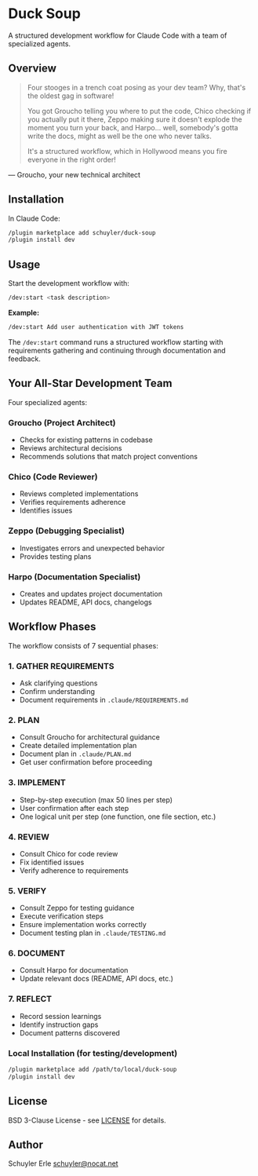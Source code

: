 # Duck Soup

A structured development workflow for Claude Code with a team of specialized agents.

## Overview

> Four stooges in a trench coat posing as your dev team? Why, that's the oldest gag in software!
> 
> You got Groucho telling you where to put the code, Chico checking if you actually put it there, Zeppo making sure it doesn't explode the moment you turn your back, and Harpo... well, somebody's gotta write the docs, might as well be the one who never talks.
> 
> It's a structured workflow, which in Hollywood means you fire everyone in the right order!

— Groucho, your new technical architect

## Installation

In Claude Code:

```bash
/plugin marketplace add schuyler/duck-soup
/plugin install dev
```

## Usage

Start the development workflow with:

```bash
/dev:start <task description>
```

**Example:**

```bash
/dev:start Add user authentication with JWT tokens
```

The `/dev:start` command runs a structured workflow starting with requirements gathering and continuing through documentation and feedback.

## Your All-Star Development Team

Four specialized agents:

### Groucho (Project Architect)
- Checks for existing patterns in codebase
- Reviews architectural decisions
- Recommends solutions that match project conventions

### Chico (Code Reviewer)
- Reviews completed implementations
- Verifies requirements adherence
- Identifies issues

### Zeppo (Debugging Specialist)
- Investigates errors and unexpected behavior
- Provides testing plans

### Harpo (Documentation Specialist)
- Creates and updates project documentation
- Updates README, API docs, changelogs

## Workflow Phases

The workflow consists of 7 sequential phases:

### 1. GATHER REQUIREMENTS
- Ask clarifying questions
- Confirm understanding
- Document requirements in `.claude/REQUIREMENTS.md`

### 2. PLAN
- Consult Groucho for architectural guidance
- Create detailed implementation plan
- Document plan in `.claude/PLAN.md`
- Get user confirmation before proceeding

### 3. IMPLEMENT
- Step-by-step execution (max 50 lines per step)
- User confirmation after each step
- One logical unit per step (one function, one file section, etc.)

### 4. REVIEW
- Consult Chico for code review
- Fix identified issues
- Verify adherence to requirements

### 5. VERIFY
- Consult Zeppo for testing guidance
- Execute verification steps
- Ensure implementation works correctly
- Document testing plan in `.claude/TESTING.md`

### 6. DOCUMENT
- Consult Harpo for documentation
- Update relevant docs (README, API docs, etc.)

### 7. REFLECT
- Record session learnings
- Identify instruction gaps
- Document patterns discovered

### Local Installation (for testing/development)

```bash
/plugin marketplace add /path/to/local/duck-soup
/plugin install dev
```

## License

BSD 3-Clause License - see [LICENSE](LICENSE) for details.

## Author

Schuyler Erle <schuyler@nocat.net>

